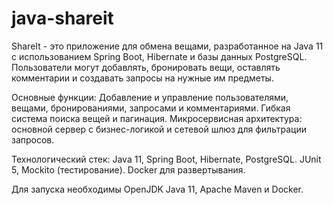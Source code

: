 # java-shareit
ShareIt - это приложение для обмена вещами, разработанное на Java 11 с использованием Spring Boot, Hibernate и базы данных PostgreSQL. 
Пользователи могут добавлять, бронировать вещи, оставлять комментарии и создавать запросы на нужные им предметы.

Основные функции:
Добавление и управление пользователями, вещами, бронированиями, запросами и комментариями.
Гибкая система поиска вещей и пагинация.
Микросервисная архитектура: основной сервер с бизнес-логикой и сетевой шлюз для фильтрации запросов.

Технологический стек:
Java 11, Spring Boot, Hibernate, PostgreSQL.
JUnit 5, Mockito (тестирование).
Docker для развертывания.

Для запуска необходимы OpenJDK Java 11, Apache Maven и Docker.
